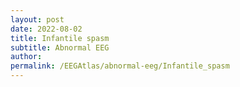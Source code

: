 ```yaml
---
layout: post
date: 2022-08-02 
title: Infantile spasm 
subtitle: Abnormal EEG
author: 
permalink: /EEGAtlas/abnormal-eeg/Infantile_spasm
---
```



